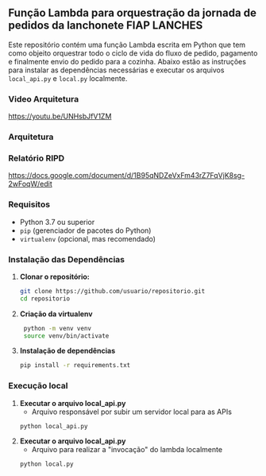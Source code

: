 ## Função Lambda para orquestração da jornada de pedidos da lanchonete FIAP LANCHES

Este repositório contém uma função Lambda escrita em Python que tem como objeito orquestrar todo o ciclo de vida do fluxo de pedido, pagamento e finalmente envio do pedido para a cozinha. Abaixo estão as instruções para instalar as dependências necessárias e executar os arquivos `local_api.py` e `local.py` localmente.

### Video Arquitetura
https://youtu.be/UNHsbJfV1ZM

### Arquitetura


### Relatório RIPD
https://docs.google.com/document/d/1B95qNDZeVxFm43rZ7FqVjK8sg-2wFoqW/edit

### Requisitos

- Python 3.7 ou superior
- `pip` (gerenciador de pacotes do Python)
- `virtualenv` (opcional, mas recomendado)

### Instalação das Dependências

1. **Clonar o repositório:**

   ```bash
   git clone https://github.com/usuario/repositorio.git
   cd repositorio
   ```

2. **Criação da virtualenv**
   ```bash
    python -m venv venv
    source venv/bin/activate
   ```

3. **Instalação de dependências**

   ```bash
   pip install -r requirements.txt
   ```

### Execução local
1. **Executar o arquivo local_api.py**
    - Arquivo responsável por subir um servidor local para as APIs
    ```
    python local_api.py
    ```
2. **Executar o arquivo local_api.py**
    - Arquivo para realizar a "invocação" do lambda localmente
    ```
    python local.py
    ```

